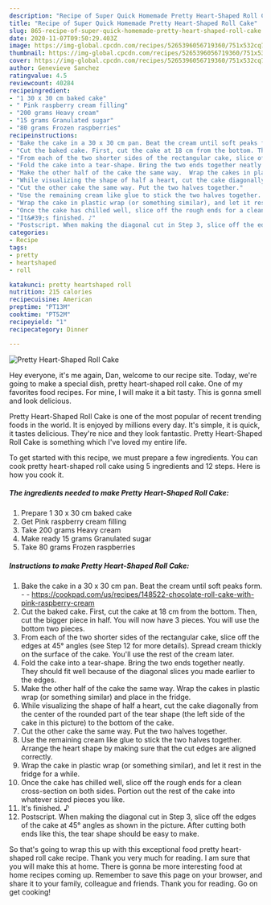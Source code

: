 ```yaml
---
description: "Recipe of Super Quick Homemade Pretty Heart-Shaped Roll Cake"
title: "Recipe of Super Quick Homemade Pretty Heart-Shaped Roll Cake"
slug: 865-recipe-of-super-quick-homemade-pretty-heart-shaped-roll-cake
date: 2020-11-07T09:50:29.403Z
image: https://img-global.cpcdn.com/recipes/5265396056719360/751x532cq70/pretty-heart-shaped-roll-cake-recipe-main-photo.jpg
thumbnail: https://img-global.cpcdn.com/recipes/5265396056719360/751x532cq70/pretty-heart-shaped-roll-cake-recipe-main-photo.jpg
cover: https://img-global.cpcdn.com/recipes/5265396056719360/751x532cq70/pretty-heart-shaped-roll-cake-recipe-main-photo.jpg
author: Genevieve Sanchez
ratingvalue: 4.5
reviewcount: 40284
recipeingredient:
- "1 30 x 30 cm baked cake"
- " Pink raspberry cream filling"
- "200 grams Heavy cream"
- "15 grams Granulated sugar"
- "80 grams Frozen raspberries"
recipeinstructions:
- "Bake the cake in a 30 x 30 cm pan. Beat the cream until soft peaks form.  https://cookpad.com/us/recipes/148522-chocolate-roll-cake-with-pink-raspberry-cream"
- "Cut the baked cake. First, cut the cake at 18 cm from the bottom. Then, cut the bigger piece in half. You will now have 3 pieces. You will use the bottom two pieces."
- "From each of the two shorter sides of the rectangular cake, slice off the edges at 45° angles (see Step 12 for more details). Spread cream thickly on the surface of the cake. You&#39;ll use the rest of the cream later."
- "Fold the cake into a tear-shape. Bring the two ends together neatly. They should fit well because of the diagonal slices you made earlier to the edges."
- "Make the other half of the cake the same way.  Wrap the cakes in plastic wrap (or something similar) and place in the fridge."
- "While visualizing the shape of half a heart, cut the cake diagonally from the center of the rounded part of the tear shape (the left side of the cake in this picture) to the bottom of the cake."
- "Cut the other cake the same way. Put the two halves together."
- "Use the remaining cream like glue to stick the two halves together. Arrange the heart shape by making sure that the cut edges are aligned correctly."
- "Wrap the cake in plastic wrap (or something similar), and let it rest in the fridge for a while."
- "Once the cake has chilled well, slice off the rough ends for a clean cross-section on both sides. Portion out the rest of the cake into whatever sized pieces you like."
- "It&#39;s finished. ♪"
- "Postscript. When making the diagonal cut in Step 3, slice off the edges of the cake at 45° angles as shown in the picture. After cutting both ends like this, the tear shape should be easy to make."
categories:
- Recipe
tags:
- pretty
- heartshaped
- roll

katakunci: pretty heartshaped roll 
nutrition: 215 calories
recipecuisine: American
preptime: "PT13M"
cooktime: "PT52M"
recipeyield: "1"
recipecategory: Dinner

---
```



![Pretty Heart-Shaped Roll Cake](https://img-global.cpcdn.com/recipes/5265396056719360/751x532cq70/pretty-heart-shaped-roll-cake-recipe-main-photo.jpg)

Hey everyone, it's me again, Dan, welcome to our recipe site. Today, we're going to make a special dish, pretty heart-shaped roll cake. One of my favorites food recipes. For mine, I will make it a bit tasty. This is gonna smell and look delicious.

Pretty Heart-Shaped Roll Cake is one of the most popular of recent trending foods in the world. It is enjoyed by millions every day. It's simple, it is quick, it tastes delicious. They're nice and they look fantastic. Pretty Heart-Shaped Roll Cake is something which I've loved my entire life.




To get started with this recipe, we must prepare a few ingredients. You can cook pretty heart-shaped roll cake using 5 ingredients and 12 steps. Here is how you cook it.

<!--inarticleads1-->

##### The ingredients needed to make Pretty Heart-Shaped Roll Cake:

1. Prepare 1 30 x 30 cm baked cake
1. Get  Pink raspberry cream filling
1. Take 200 grams Heavy cream
1. Make ready 15 grams Granulated sugar
1. Take 80 grams Frozen raspberries




<!--inarticleads2-->

##### Instructions to make Pretty Heart-Shaped Roll Cake:

1. Bake the cake in a 30 x 30 cm pan. Beat the cream until soft peaks form. -  - https://cookpad.com/us/recipes/148522-chocolate-roll-cake-with-pink-raspberry-cream
1. Cut the baked cake. First, cut the cake at 18 cm from the bottom. Then, cut the bigger piece in half. You will now have 3 pieces. You will use the bottom two pieces.
1. From each of the two shorter sides of the rectangular cake, slice off the edges at 45° angles (see Step 12 for more details). Spread cream thickly on the surface of the cake. You&#39;ll use the rest of the cream later.
1. Fold the cake into a tear-shape. Bring the two ends together neatly. They should fit well because of the diagonal slices you made earlier to the edges.
1. Make the other half of the cake the same way.  Wrap the cakes in plastic wrap (or something similar) and place in the fridge.
1. While visualizing the shape of half a heart, cut the cake diagonally from the center of the rounded part of the tear shape (the left side of the cake in this picture) to the bottom of the cake.
1. Cut the other cake the same way. Put the two halves together.
1. Use the remaining cream like glue to stick the two halves together. Arrange the heart shape by making sure that the cut edges are aligned correctly.
1. Wrap the cake in plastic wrap (or something similar), and let it rest in the fridge for a while.
1. Once the cake has chilled well, slice off the rough ends for a clean cross-section on both sides. Portion out the rest of the cake into whatever sized pieces you like.
1. It&#39;s finished. ♪
1. Postscript. When making the diagonal cut in Step 3, slice off the edges of the cake at 45° angles as shown in the picture. After cutting both ends like this, the tear shape should be easy to make.




So that's going to wrap this up with this exceptional food pretty heart-shaped roll cake recipe. Thank you very much for reading. I am sure that you will make this at home. There is gonna be more interesting food at home recipes coming up. Remember to save this page on your browser, and share it to your family, colleague and friends. Thank you for reading. Go on get cooking!
